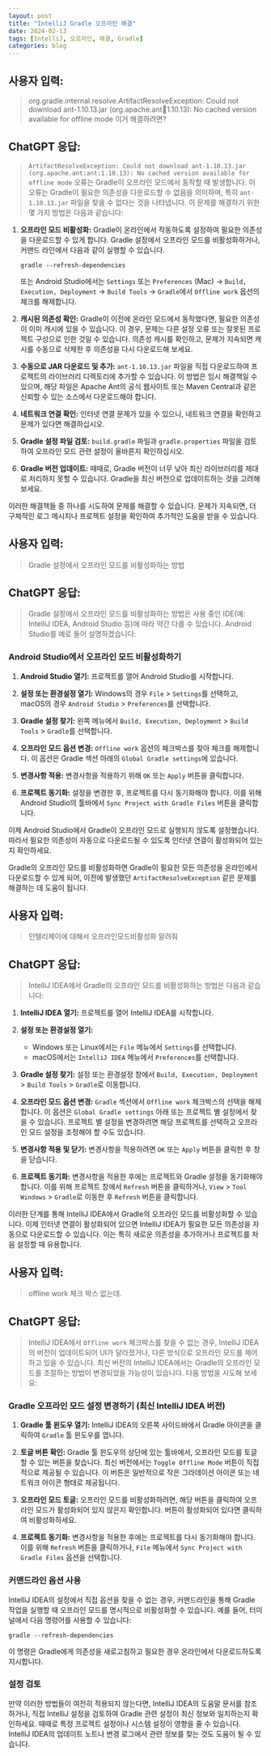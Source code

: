```yaml
---
layout: post
title: "IntelliJ Gradle 오프라인 해결"
date: 2024-02-13
tags: [IntelliJ, 오프라인, 해결, Gradle]
categories: blog
---
```


## 사용자 입력:
> org.gradle.internal.resolve.ArtifactResolveException: Could not download ant-1.10.13.jar (org.apache.ant:ant:1.10.13): No cached version available for offline mode  이거 해결하려면?

## ChatGPT 응답:
> `ArtifactResolveException: Could not download ant-1.10.13.jar (org.apache.ant:ant:1.10.13): No cached version available for offline mode` 오류는 Gradle이 오프라인 모드에서 동작할 때 발생합니다. 이 오류는 Gradle이 필요한 의존성을 다운로드할 수 없음을 의미하며, 특히 `ant-1.10.13.jar` 파일을 찾을 수 없다는 것을 나타냅니다. 이 문제를 해결하기 위한 몇 가지 방법은 다음과 같습니다:

1. **오프라인 모드 비활성화:** Gradle이 온라인에서 작동하도록 설정하여 필요한 의존성을 다운로드할 수 있게 합니다. Gradle 설정에서 오프라인 모드를 비활성화하거나, 커맨드 라인에서 다음과 같이 실행할 수 있습니다.

   ```
   gradle --refresh-dependencies
   ```

   또는 Android Studio에서는 `Settings` 또는 `Preferences` (Mac) -> `Build, Execution, Deployment` -> `Build Tools` -> `Gradle`에서 `Offline work` 옵션의 체크를 해제합니다.

2. **캐시된 의존성 확인:** Gradle이 이전에 온라인 모드에서 동작했다면, 필요한 의존성이 이미 캐시에 있을 수 있습니다. 이 경우, 문제는 다른 설정 오류 또는 잘못된 프로젝트 구성으로 인한 것일 수 있습니다. 의존성 캐시를 확인하고, 문제가 지속되면 캐시를 수동으로 삭제한 후 의존성을 다시 다운로드해 보세요.

3. **수동으로 JAR 다운로드 및 추가:** `ant-1.10.13.jar` 파일을 직접 다운로드하여 프로젝트의 라이브러리 디렉토리에 추가할 수 있습니다. 이 방법은 임시 해결책일 수 있으며, 해당 파일은 Apache Ant의 공식 웹사이트 또는 Maven Central과 같은 신뢰할 수 있는 소스에서 다운로드해야 합니다.

4. **네트워크 연결 확인:** 인터넷 연결 문제가 있을 수 있으니, 네트워크 연결을 확인하고 문제가 있다면 해결하십시오.

5. **Gradle 설정 파일 검토:** `build.gradle` 파일과 `gradle.properties` 파일을 검토하여 오프라인 모드 관련 설정이 올바른지 확인하십시오.

6. **Gradle 버전 업데이트:** 때때로, Gradle 버전이 너무 낮아 최신 라이브러리를 제대로 처리하지 못할 수 있습니다. Gradle을 최신 버전으로 업데이트하는 것을 고려해 보세요.

이러한 해결책들 중 하나를 시도하여 문제를 해결할 수 있습니다. 문제가 지속되면, 더 구체적인 로그 메시지나 프로젝트 설정을 확인하여 추가적인 도움을 받을 수 있습니다.

## 사용자 입력:
> Gradle 설정에서 오프라인 모드를 비활성화하는 방법

## ChatGPT 응답:
> Gradle 설정에서 오프라인 모드를 비활성화하는 방법은 사용 중인 IDE(예: IntelliJ IDEA, Android Studio 등)에 따라 약간 다를 수 있습니다. Android Studio를 예로 들어 설명하겠습니다:

### Android Studio에서 오프라인 모드 비활성화하기

1. **Android Studio 열기:** 프로젝트를 열어 Android Studio를 시작합니다.

2. **설정 또는 환경설정 열기:** Windows의 경우 `File` > `Settings`를 선택하고, macOS의 경우 `Android Studio` > `Preferences`를 선택합니다.

3. **Gradle 설정 찾기:** 왼쪽 메뉴에서 `Build, Execution, Deployment` > `Build Tools` > `Gradle`를 선택합니다.

4. **오프라인 모드 옵션 변경:** `Offline work` 옵션의 체크박스를 찾아 체크를 해제합니다. 이 옵션은 Gradle 섹션 아래의 `Global Gradle settings`에 있습니다.

5. **변경사항 적용:** 변경사항을 적용하기 위해 `OK` 또는 `Apply` 버튼을 클릭합니다.

6. **프로젝트 동기화:** 설정을 변경한 후, 프로젝트를 다시 동기화해야 합니다. 이를 위해 Android Studio의 툴바에서 `Sync Project with Gradle Files` 버튼을 클릭합니다.

이제 Android Studio에서 Gradle이 오프라인 모드로 실행되지 않도록 설정했습니다. 따라서 필요한 의존성이 자동으로 다운로드될 수 있도록 인터넷 연결이 활성화되어 있는지 확인하세요. 

Gradle의 오프라인 모드를 비활성화하면 Gradle이 필요한 모든 의존성을 온라인에서 다운로드할 수 있게 되어, 이전에 발생했던 `ArtifactResolveException` 같은 문제를 해결하는 데 도움이 됩니다.

## 사용자 입력:
> 인텔리제이에 대해서 오프라인모드비활성화 알려줘

## ChatGPT 응답:
> IntelliJ IDEA에서 Gradle의 오프라인 모드를 비활성화하는 방법은 다음과 같습니다:

1. **IntelliJ IDEA 열기:** 프로젝트를 열어 IntelliJ IDEA를 시작합니다.

2. **설정 또는 환경설정 열기:**
   - Windows 또는 Linux에서는 `File` 메뉴에서 `Settings`를 선택합니다.
   - macOS에서는 `IntelliJ IDEA` 메뉴에서 `Preferences`를 선택합니다.

3. **Gradle 설정 찾기:** 설정 또는 환경설정 창에서 `Build, Execution, Deployment` > `Build Tools` > `Gradle`로 이동합니다.

4. **오프라인 모드 옵션 변경:** `Gradle` 섹션에서 `Offline work` 체크박스의 선택을 해제합니다. 이 옵션은 `Global Gradle settings` 아래 또는 프로젝트 별 설정에서 찾을 수 있습니다. 프로젝트 별 설정을 변경하려면 해당 프로젝트를 선택하고 오프라인 모드 설정을 조정해야 할 수도 있습니다.

5. **변경사항 적용 및 닫기:** 변경사항을 적용하려면 `OK` 또는 `Apply` 버튼을 클릭한 후 창을 닫습니다.

6. **프로젝트 동기화:** 변경사항을 적용한 후에는 프로젝트와 Gradle 설정을 동기화해야 합니다. 이를 위해 프로젝트 창에서 `Refresh` 버튼을 클릭하거나, `View` > `Tool Windows` > `Gradle`로 이동한 후 `Refresh` 버튼을 클릭합니다.

이러한 단계를 통해 IntelliJ IDEA에서 Gradle의 오프라인 모드를 비활성화할 수 있습니다. 이제 인터넷 연결이 활성화되어 있으면 IntelliJ IDEA가 필요한 모든 의존성을 자동으로 다운로드할 수 있습니다. 이는 특히 새로운 의존성을 추가하거나 프로젝트를 처음 설정할 때 유용합니다.

## 사용자 입력:
> offline work 체크 박스 없는데.

## ChatGPT 응답:
> IntelliJ IDEA에서 `Offline work` 체크박스를 찾을 수 없는 경우, IntelliJ IDEA의 버전이 업데이트되어 UI가 달라졌거나, 다른 방식으로 오프라인 모드를 제어하고 있을 수 있습니다. 최신 버전의 IntelliJ IDEA에서는 Gradle의 오프라인 모드를 조절하는 방법이 변경되었을 가능성이 있습니다. 다음 방법을 시도해 보세요:

### Gradle 오프라인 모드 설정 변경하기 (최신 IntelliJ IDEA 버전)

1. **Gradle 툴 윈도우 열기:** IntelliJ IDEA의 오른쪽 사이드바에서 Gradle 아이콘을 클릭하여 `Gradle` 툴 윈도우를 엽니다.

2. **토글 버튼 확인:** Gradle 툴 윈도우의 상단에 있는 툴바에서, 오프라인 모드를 토글할 수 있는 버튼을 찾습니다. 최신 버전에서는 `Toggle Offline Mode` 버튼이 직접적으로 제공될 수 있습니다. 이 버튼은 일반적으로 작은 그라데이션 아이콘 또는 네트워크 아이콘 형태로 제공됩니다.

3. **오프라인 모드 토글:** 오프라인 모드를 비활성화하려면, 해당 버튼을 클릭하여 오프라인 모드가 활성화되어 있지 않은지 확인합니다. 버튼이 활성화되어 있다면 클릭하여 비활성화하세요.

4. **프로젝트 동기화:** 변경사항을 적용한 후에는 프로젝트를 다시 동기화해야 합니다. 이를 위해 `Refresh` 버튼을 클릭하거나, `File` 메뉴에서 `Sync Project with Gradle Files` 옵션을 선택합니다.

### 커맨드라인 옵션 사용

IntelliJ IDEA의 설정에서 직접 옵션을 찾을 수 없는 경우, 커맨드라인을 통해 Gradle 작업을 실행할 때 오프라인 모드를 명시적으로 비활성화할 수 있습니다. 예를 들어, 터미널에서 다음 명령어를 사용할 수 있습니다:

```shell
gradle --refresh-dependencies
```

이 명령은 Gradle에게 의존성을 새로고침하고 필요한 경우 온라인에서 다운로드하도록 지시합니다.

### 설정 검토

만약 이러한 방법들이 여전히 적용되지 않는다면, IntelliJ IDEA의 도움말 문서를 참조하거나, 직접 IntelliJ 설정을 검토하여 Gradle 관련 설정이 최신 정보와 일치하는지 확인하세요. 때때로 특정 프로젝트 설정이나 시스템 설정이 영향을 줄 수 있습니다. IntelliJ IDEA의 업데이트 노트나 변경 로그에서 관련 정보를 찾는 것도 도움이 될 수 있습니다.


